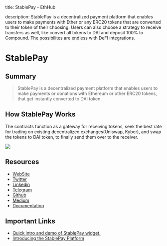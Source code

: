 title: StablePay - EthHub

description:  StablePay is a decentralized payment platform that enables users to make payments with Ether or any ERC20 tokens that are converted to their token of their choosing. Users can also choose a strategy to receive transfers as well, like convert all tokens to DAI and deposit 100% to Compound. The possibilites are endless with DeFI integrations.

# StablePay

## Summary

> StablePay is a decentralized payment platform that enables users to make payments or donations with Ethereum or other ERC20 tokens, that get instantly converted to DAI token.

## How StablePay Works
The contracts function as a gateway for receiving tokens, seek the best rate for trading on existing decentralized exchanges(Uniswap, Kyber), and swap the tokens to DAI token, to finally send them over to the receiver.

![](https://blobscdn.gitbook.com/v0/b/gitbook-28427.appspot.com/o/assets%2F-LcRjQr82yymxAMPBHT9%2F-LowtNMX_TO6yo6cOQIk%2F-LowtWpcS5Px9L7ZEi0I%2Fimage_1.png?alt=media&token=64419f7e-791d-4c82-8020-11372067fa31)

## Resources
* [WebSite](https://stablepay.io/)
* [Twitter](https://twitter.com/StablePay)
* [Linkedin](https://www.linkedin.com/company/stablepay)
* [Telegram](https://t.me/joinchat/BgU0cRRKyJW6Tn3zchSUvQ)
* [Github](https://github.com/StablePay)
* [Medium](https://medium.com/@stablepayio)
* [Documentation](https://stablepay.gitbook.io/stablepay/)

## Important Links
* [Quick intro and demo of StablePay widget.](https://www.youtube.com/watch?v=zodYPzR2c0M)
* [Introducing the StablePay Platform](https://medium.com/@stablepayio/introducing-the-stablepay-platform-87f83cafc5a3)


